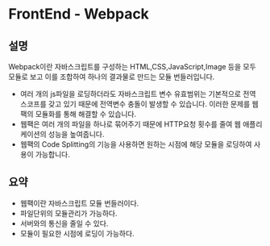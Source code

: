 # FrontEnd - Webpack

## 설명
Webpack이란 자바스크립트를 구성하는 HTML,CSS,JavaScript,Image 등을 모두 모듈로 보고 이를 조합하여 하나의 결과물로 만드는 모듈 번들러입니다.   
- 여러 개의 js파일을 로딩하더라도 자바스크립트 변수 유효범위는 기본적으로 전역 스코프를 갖고 있기 때문에 전역변수 충돌이 발생할 수 있습니다. 이러한 문제를 웹팩의 모듈화를 통해 해결할 수 있습니다.
- 웹팩은 여러 개의 파일을 하나로 묶어주기 때문에 HTTP요청 횟수를 줄여 웹 애플리케이션의 성능을 높여줍니다.
- 웹팩의 Code Splitting의 기능을 사용하면 원하는 시점에 해당 모듈을 로딩하여 사용이 가능합니다.

## 요약
- 웹팩이란 자바스크립트 모듈 번들러이다.
- 파일단위의 모듈관리가 가능하다.
- 서버와의 통신을 줄일 수 있다.
- 모듈이 필요한 시점에 로딩이 가능하다.